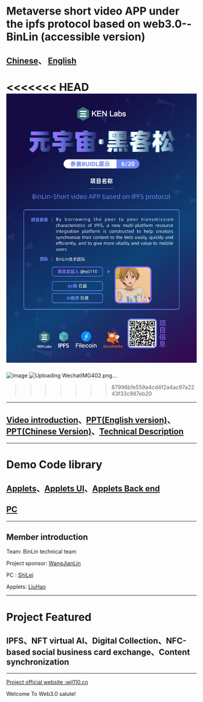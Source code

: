 # Metaverse short video APP under the ipfs protocol based on web3.0--BinLin (accessible version)
[Chinese](README_chinese.md)、
[English](README.md)
---
<<<<<<< HEAD
![image](English.png)
=======

![image](https://hackerlink.s3.amazonaws.com/static/files/WechatIMG286.png)
![Uploading WechatIMG402.png…]()
>>>>>>> 87996bfe559a4cd4f2a4ac97a2243f33c987eb20

---

## [Video introduction](https://www.bilibili.com/video/BV12A4y1R7mU/)、[PPT(English version)](https://docs.qq.com/document/DTmJRdlBpcmxJQXVD)、[PPT(Chinese Version)](https://docs.qq.com/document/DTkZ6enV3b3pIcFdk)、[Technical Description](README_file.md)

---
# Demo Code library
## [Applets](https://github.com/wjl110/BinLin/tree/master)、[Applets UI](https://github.com/wjl110/BinLin/tree/master/BinLinUI)、[Applets Back end](https://github.com/wjl110/BinLin/tree/master/BinLinBack)

## [PC](https://github.com/wjl110/BinLin/tree/ui/BinLin)

---

## Member introduction
Team: BinLin technical team

Project sponsor: [WangJianLin](https://github.com/wjl110/)

PC : [ShiLei](https://github.com/916202420)

Applets: [LiuHao](https://github.com/lhlh123456)

---

# Project Featured 
## IPFS、NFT virtual AI、Digital Collection、NFC-based social business card exchange、Content synchronization

---
[ Project official website :wjl110.cn](https://wjl110.cn/)

Welcome To Web3.0 salute!
